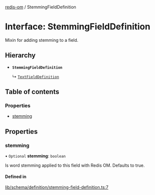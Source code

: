 [redis-om](../README.md) / StemmingFieldDefinition

# Interface: StemmingFieldDefinition

Mixin for adding stemming to a field.

## Hierarchy

- **`StemmingFieldDefinition`**

  ↳ [`TextFieldDefinition`](TextFieldDefinition.md)

## Table of contents

### Properties

- [stemming](StemmingFieldDefinition.md#stemming)

## Properties

### stemming

• `Optional` **stemming**: `boolean`

Is word stemming applied to this field with Redis OM. Defaults
to true.

#### Defined in

[lib/schema/definition/stemming-field-definition.ts:7](https://github.com/redis/redis-om-node/blob/47d4d36/lib/schema/definition/stemming-field-definition.ts#L7)
